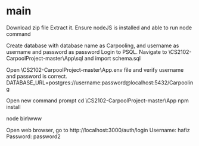 # main

Download zip file
Extract it.
Ensure nodeJS is installed and able to run node command

Create database with database name as Carpooling, and username as username and password as password
Login to PSQL.
Navigate to \CS2102-CarpoolProject-master\App\sql and import schema.sql

Open \CS2102-CarpoolProject-master\App\.env file and verify username and password is correct.
DATABASE_URL=postgres://username:password@localhost:5432/Carpooling

Open new command prompt
cd \CS2102-CarpoolProject-master\App
npm install

node bin\www

Open web browser, go to http://localhost:3000/auth/login
Username: hafiz
Password: password2



